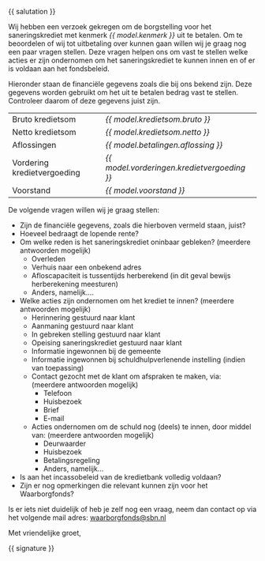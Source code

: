 {{ salutation }}

Wij hebben een verzoek gekregen om de borgstelling voor het saneringskrediet met kenmerk *{{ model.kenmerk }}* uit te betalen. Om te beoordelen of wij tot uitbetaling over kunnen gaan willen wij je graag nog een paar vragen stellen. Deze vragen helpen ons om vast te stellen welke acties er zijn ondernomen om het saneringskrediet te kunnen innen en of er is voldaan aan het fondsbeleid.

Hieronder staan de financiële gegevens zoals die bij ons bekend zijn. Deze gegevens worden gebruikt om het uit te betalen bedrag vast te stellen.
Controleer daarom of deze gegevens juist zijn.

|   |   |
| - | - |
| Bruto kredietsom                          | *{{ model.kredietsom.bruto }}*                  |
| Netto kredietsom                          | *{{ model.kredietsom.netto }}*                  |
| Aflossingen                               | *{{ model.betalingen.aflossing }}*              |
| Vordering kredietvergoeding               | *{{ model.vorderingen.kredietvergoeding }}*     |
| Voorstand                                 | *{{ model.voorstand }}*                         |

De volgende vragen willen wij je graag stellen:

* Zijn de financiële gegevens, zoals die hierboven vermeld staan, juist?
* Hoeveel bedraagt de lopende rente?
* Om welke reden is het saneringskrediet oninbaar gebleken? (meerdere antwoorden mogelijk)
  * Overleden
  * Verhuis naar een onbekend adres
  * Afloscapaciteit is tussentijds herberekend (in dit geval bewijs herberekening meesturen)
  * Anders, namelijk....
* Welke acties zijn ondernomen om het krediet te innen? (meerdere antwoorden mogelijk)
  * Herinnering gestuurd naar klant
  * Aanmaning gestuurd naar klant
  * In gebreken stelling gestuurd naar klant
  * Opeising saneringskrediet gestuurd naar klant
  * Informatie ingewonnen bij de gemeente
  * Informatie ingewonnen bij schuldhulpverlenende instelling (indien van toepassing)
  * Contact gezocht met de klant om afspraken te maken, via: (meerdere antwoorden mogelijk)
    * Telefoon
    * Huisbezoek
    * Brief
    * E-mail
  * Acties ondernomen om de schuld nog (deels) te innen, door middel van: (meerdere antwoorden mogelijk)
    * Deurwaarder
    * Huisbezoek
    * Betalingsregeling
    * Anders, namelijk...
* Is aan het incassobeleid van de kredietbank volledig voldaan?
* Zijn er nog opmerkingen die relevant kunnen zijn voor het Waarborgfonds?

Is er iets niet duidelijk of heb je zelf nog een vraag, neem dan contact op via het volgende mail adres: waarborgfonds@sbn.nl

Met vriendelijke groet,

{{ signature }}